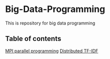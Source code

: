 # Big-Data-Programming
This is repository for big data programming

## Table of contents
  [MPI parallel programming](https://github.com/saurabbhsp/Big-Data-Programming/tree/master/MPI)
  [Distributed TF-IDF](https://github.com/saurabbhsp/Big-Data-Programming/tree/master/TF-IDF)
